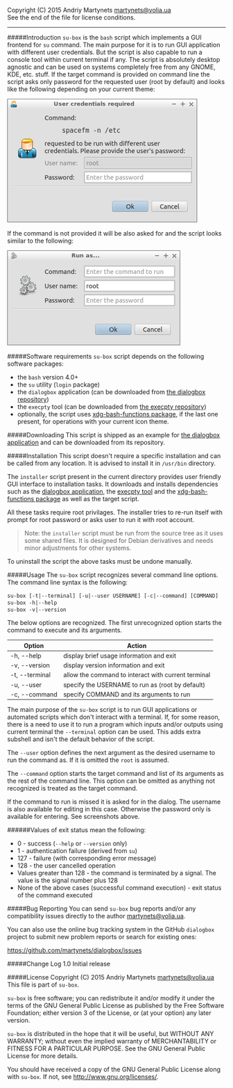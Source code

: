 Copyright (C) 2015 Andriy Martynets [martynets@volia.ua](mailto:martynets@volia.ua)<br>
See the end of the file for license conditions.

-------------------------------------------------------------------------------

#####Introduction
`su-box` is the `bash` script which implements a GUI frontend for `su` command. The main purpose for it is to run GUI application with different user credentials. But the script is also capable to run a console tool within current terminal if any.
The script is absolutely desktop agnostic and can be used on systems completely free from any GNOME, KDE, etc. stuff.
If the target command is provided on command line the script asks only password for the requested user (root by default) and looks like the following depending on your current theme:

![](../../images/su-box1.png)

If the command is not provided it will be also asked for and the script looks similar to the following:

![](../../images/su-box2.png)

#####Software requirements
`su-box` script depends on the following software packages:
- the `bash` version 4.0+
- the `su` utility (`login` package)
- the `dialogbox` application (can be downloaded from [the dialogbox repository](https://github.com/martynets/dialogbox))
- the `execpty` tool (can be downloaded from [the execpty repository](https://github.com/martynets/execpty))
- optionally, the script uses [xdg-bash-functions package](https://github.com/martynets/xdg-bash-functions), if the last one present, for operations with your current icon theme.

#####Downloading
This script is shipped as an example for [the dialogbox application](https://github.com/martynets/dialogbox/) and can be downloaded from its repository.

#####Installation
This script doesn't require a specific installation and can be called from any location. It is advised to install it in `/usr/bin` directory.

The `installer` script present in the current directory provides user friendly GUI interface to installation tasks. It downloads and installs dependencies such as the [dialogbox application](https://github.com/martynets/dialogbox/), the [execpty tool](https://github.com/martynets/execpty/) and the  [xdg-bash-functions package](https://github.com/martynets/xdg-bash-functions/) as well as the target script.

All these tasks require root privilages. The installer tries to re-run itself with prompt for root password or asks user to run it with root account.

> Note: the `installer` script must be run from the source tree as it uses some shared files. It is designed for Debian derivatives and needs minor adjustments for other systems.

To uninstall the script the above tasks must be undone manually.

#####Usage
The `su-box` script recognizes several command line options. The command line syntax is the following:
```
su-box [-t|--terminal] [-u|--user USERNAME] [-c|--command] [COMMAND]
su-box -h|--help
su-box -v|--version
```
The below options are recognized. The first unrecognized option starts the command to execute and its arguments.

|Option|Action|
|------|------|
|-h, --help|display brief usage information and exit|
|-v, --version|display version information and exit|
|-t, --terminal|allow the command to interact with current terminal|
|-u, --user|specify the USERNAME to run as (root by default)|
|-c, --command|specify COMMAND and its arguments to run|

The main purpose of the `su-box` script is to run GUI applications or automated scripts which don't interact with a terminal. If, for some reason, there is a need to use it to run a program which inputs and/or outputs using current terminal the `--terminal` option can be used. This adds extra subshell and isn't the default behavior of the script.

The `--user` option defines the next argument as the desired username to run the command as. If it is omitted the `root` is assumed.

The `--command` option starts the target command and list of its arguments as the rest of the command line. This option can be omitted as anything not recognized is treated as the target command.

If the command to run is missed it is asked for in the dialog. The username is also available for editing in this case. Otherwise the password only is available for entering. See screenshots above.

######Values of exit status mean the following:
- 0 - success (`--help` or `--version` only)
- 1	- authentication failure (derived from `su`)
- 127 - failure (with corresponding error message)
- 128 - the user cancelled operation
- Values greater than 128 - the command is terminated by a signal. The value is the signal number plus 128
- None of the above cases (successful command execution) - exit status of the command executed

#####Bug Reporting
You can send `su-box` bug reports and/or any compatibility issues directly to the author [martynets@volia.ua](mailto:martynets@volia.ua).

You can also use the online bug tracking system in the GitHub `dialogbox` project to submit new problem reports or search for existing ones:

  https://github.com/martynets/dialogbox/issues

#####Change Log
1.0    Initial release

#####License
Copyright (C) 2015 Andriy Martynets [martynets@volia.ua](mailto:martynets@volia.ua)<br>
This file is part of `su-box`.

`su-box` is free software; you can redistribute it and/or modify it under the terms of the GNU General Public License as published by the Free Software Foundation; either version 3 of the License, or (at your option) any later version.

`su-box` is distributed in the hope that it will be useful, but WITHOUT ANY WARRANTY; without even the implied warranty of MERCHANTABILITY or FITNESS FOR A PARTICULAR PURPOSE.  See the GNU General Public License for more details.

You should have received a copy of the GNU General Public License along with
`su-box`.  If not, see <http://www.gnu.org/licenses/>.
